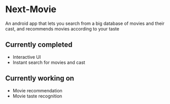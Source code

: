 # Next-Movie

An android app that lets you search from a big database of movies and their cast, and recommends movies according to your taste


## Currently completed
- Interactive UI
- Instant search for movies and cast

## Currently working on
- Movie recommendation
- Movie taste recognition
